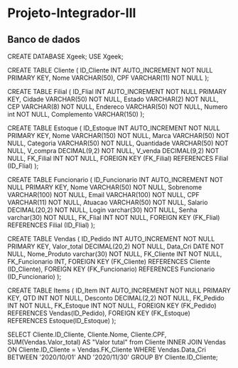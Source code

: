 # Projeto-Integrador-III

## Banco de dados

CREATE DATABASE Xgeek;
USE Xgeek; 

CREATE TABLE Cliente (
  ID_Cliente INT AUTO_INCREMENT NOT NULL PRIMARY KEY,
  Nome VARCHAR(50),
  CPF VARCHAR(11) NOT NULL
);

CREATE TABLE Filial (
    ID_Flial INT AUTO_INCREMENT NOT NULL PRIMARY KEY,
    Cidade VARCHAR(50) NOT NULL,
    Estado VARCHAR(2) NOT NULL,
    CEP VARCHAR(8) NOT NULL,
    Endereco VARCHAR(50) NOT NULL,
    Numero int NOT NULL,
    Complemento VARCHAR(150)
);

CREATE TABLE Estoque (
    ID_Estoque INT AUTO_INCREMENT NOT NULL PRIMARY KEY,
    Nome VARCHAR(150) NOT NULL,
    Marca VARCHAR(50) NOT NULL,
    Categoria VARCHAR(50) NOT NULL,
    Quantidade VARCHAR(50) NOT NULL,
    V_compra DECIMAL(9,2) NOT NULL,
    V_venda DECIMAL(9,2) NOT NULL,
    FK_Filial INT NOT NULL,
    FOREIGN KEY (FK_Filial) REFERENCES Filial (ID_Flial)
);

CREATE TABLE Funcionario (
    ID_Funcionario INT AUTO_INCREMENT NOT NULL PRIMARY KEY,
    Nome VARCHAR(50) NOT NULL,
    Sobrenome VARCHAR(100) NOT NULL,
    Email VARCHAR(100) NOT NULL,
    CPF VARCHAR(11) NOT NULL,
    Atuacao VARCHAR(50) NOT NULL,
    Salario DECIMAL(20,2) NOT NULL,
	Login varchar(30) NOT NULL,
    Senha varchar(30) NOT NULL,
    FK_Flial INT NOT NULL,
    FOREIGN KEY (FK_Flial) REFERENCES Filial (ID_Flial)
);

CREATE TABLE Vendas (
    ID_Pedido INT AUTO_INCREMENT NOT NULL PRIMARY KEY,
    Valor_total DECIMAL(20,2) NOT NULL,
    Data_Cri DATE NOT NULL,
    Nome_Produto varchar(30) NOT NULL,
    FK_Cliente INT NOT NULL,
    FK_Funcionario INT,
    FOREIGN KEY (FK_Cliente) REFERENCES Cliente (ID_Cliente),
    FOREIGN KEY (FK_Funcionario) REFERENCES Funcionario (ID_Funcionario)
);

CREATE TABLE Items (
    ID_Item INT AUTO_INCREMENT NOT NULL PRIMARY KEY,
    QTD INT NOT NULL,
    Desconto DECIMAL(2,2) NOT NULL,
    FK_Pedido INT NOT NULL,
    FK_Estoque INT NOT NULL,
    FOREIGN KEY (FK_Pedido) REFERENCES Vendas(ID_Pedido),
    FOREIGN KEY (FK_Estoque) REFERENCES Estoque(ID_Estoque)
);

SELECT Cliente.ID_Cliente, Cliente.Nome, Cliente.CPF, SUM(Vendas.Valor_total) AS "Valor tutal" from Cliente
	INNER JOIN Vendas ON Cliente.ID_Cliente = Vendas.FK_Cliente
    WHERE Vendas.Data_Cri BETWEEN '2020/10/01' AND '2020/11/30' GROUP BY Cliente.ID_Cliente;
